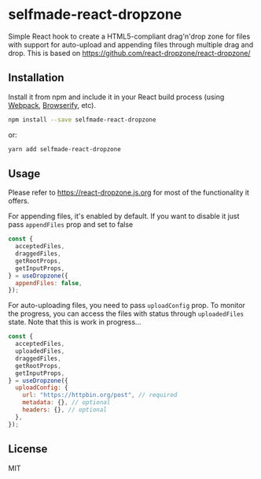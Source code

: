 # selfmade-react-dropzone

Simple React hook to create a HTML5-compliant drag'n'drop zone for files with support for auto-upload and appending files through multiple drag and drop. This is based on https://github.com/react-dropzone/react-dropzone/

## Installation

Install it from npm and include it in your React build process (using [Webpack](http://webpack.github.io/), [Browserify](http://browserify.org/), etc).

```bash
npm install --save selfmade-react-dropzone
```

or:

```bash
yarn add selfmade-react-dropzone
```

## Usage

Please refer to https://react-dropzone.js.org for most of the functionality it offers.

For appending files, it's enabled by default. If you want to disable it just pass `appendFiles` prop and set to false

```javascript
const {
  acceptedFiles,
  draggedFiles,
  getRootProps,
  getInputProps,
} = useDropzone({
  appendFiles: false,
});
```

For auto-uploading files, you need to pass `uploadConfig` prop. To monitor the progress, you can access the files with status through `uploadedFiles` state. Note that this is work in progress...

```javascript
const {
  acceptedFiles,
  uploadedFiles,
  draggedFiles,
  getRootProps,
  getInputProps,
} = useDropzone({
  uploadConfig: {
    url: "https://httpbin.org/post", // required
    metadata: {}, // optional
    headers: {}, // optional
  },
});
```

## License

MIT
